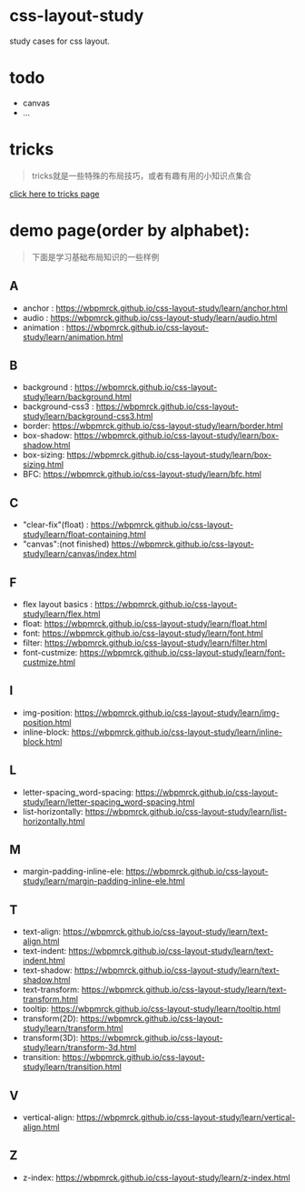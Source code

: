 # css-layout-study
study cases for css layout.

# todo

* canvas
* ...


# tricks
> tricks就是一些特殊的布局技巧，或者有趣有用的小知识点集合

[click here to tricks page](./tricks)


# demo page(order by alphabet):

> 下面是学习基础布局知识的一些样例

## A
* anchor : https://wbpmrck.github.io/css-layout-study/learn/anchor.html
* audio : https://wbpmrck.github.io/css-layout-study/learn/audio.html
* animation : https://wbpmrck.github.io/css-layout-study/learn/animation.html

## B
* background : https://wbpmrck.github.io/css-layout-study/learn/background.html
* background-css3 : https://wbpmrck.github.io/css-layout-study/learn/background-css3.html
* border: https://wbpmrck.github.io/css-layout-study/learn/border.html
* box-shadow: https://wbpmrck.github.io/css-layout-study/learn/box-shadow.html
* box-sizing: https://wbpmrck.github.io/css-layout-study/learn/box-sizing.html
* BFC: https://wbpmrck.github.io/css-layout-study/learn/bfc.html

## C
* "clear-fix"(float) : https://wbpmrck.github.io/css-layout-study/learn/float-containing.html
* "canvas":(not finished) https://wbpmrck.github.io/css-layout-study/learn/canvas/index.html

## F
* flex layout basics : https://wbpmrck.github.io/css-layout-study/learn/flex.html
* float: https://wbpmrck.github.io/css-layout-study/learn/float.html
* font: https://wbpmrck.github.io/css-layout-study/learn/font.html
* filter: https://wbpmrck.github.io/css-layout-study/learn/filter.html
* font-custmize: https://wbpmrck.github.io/css-layout-study/learn/font-custmize.html

## I
* img-position: https://wbpmrck.github.io/css-layout-study/learn/img-position.html
* inline-block: https://wbpmrck.github.io/css-layout-study/learn/inline-block.html


## L
* letter-spacing_word-spacing: https://wbpmrck.github.io/css-layout-study/learn/letter-spacing_word-spacing.html
* list-horizontally: https://wbpmrck.github.io/css-layout-study/learn/list-horizontally.html


## M
* margin-padding-inline-ele: https://wbpmrck.github.io/css-layout-study/learn/margin-padding-inline-ele.html

## T
* text-align: https://wbpmrck.github.io/css-layout-study/learn/text-align.html
* text-indent: https://wbpmrck.github.io/css-layout-study/learn/text-indent.html
* text-shadow: https://wbpmrck.github.io/css-layout-study/learn/text-shadow.html
* text-transform: https://wbpmrck.github.io/css-layout-study/learn/text-transform.html
* tooltip: https://wbpmrck.github.io/css-layout-study/learn/tooltip.html
* transform(2D): https://wbpmrck.github.io/css-layout-study/learn/transform.html
* transform(3D): https://wbpmrck.github.io/css-layout-study/learn/transform-3d.html
* transition: https://wbpmrck.github.io/css-layout-study/learn/transition.html


## V
* vertical-align: https://wbpmrck.github.io/css-layout-study/learn/vertical-align.html

## Z
* z-index: https://wbpmrck.github.io/css-layout-study/learn/z-index.html